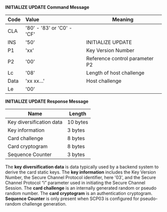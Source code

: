 **INITIALIZE UPDATE Command Message**

| Code | Value                      | Meaning                        |
| ---- | :------------------------- | ------------------------------ |
| CLA  | '80' - '83' or 'C0' - 'CF' |                                |
| INS  | '50'                       | INITIALIZE UPDATE              |
| P1   | 'xx'                       | Key Version Number             |
| P2   | '00'                       | Reference control parameter P2 |
| Lc   | '08'                       | Length of host challenge       |
| Data | 'xx xx…'                   | Host challenge                 |
| Le   | '00'                       |                                |

**INITIALIZE UPDATE Response Message**

| Name                     | Length   |
| ------------------------ | -------- |
| Key diversification data | 10 bytes |
| Key information          | 3 bytes  |
| Card challenge           | 8 bytes  |
| Card cryptogram          | 8 bytes  |
| Sequence Counter         | 3 bytes  |

The **key diversification data** is data typically used by a backend system to derive the card static keys.
The **key information** includes the Key Version Number, the Secure Channel Protocol identifier, here '03',
and the Secure Channel Protocol “i” parameter used in initiating the Secure Channel Session.
The **card challenge** is an internally generated random or pseudo random number.
The **card cryptogram** is an authentication cryptogram.
**Sequence Counter** is only present when SCP03 is configured for pseudo-random challenge generation.

